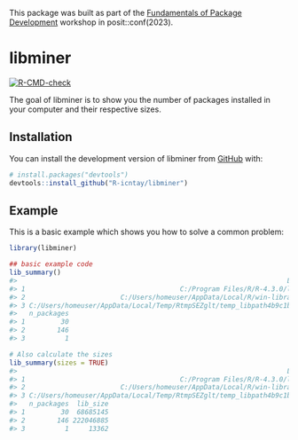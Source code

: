
<!-- README.md is generated from README.Rmd. Please edit that file -->

This package was built as part of the [Fundamentals of Package Development](https://posit-conf-2023.github.io/pkg-dev/create-pkg-and-metadata.html#lay-the-foundations) workshop in posit::conf(2023).

# libminer

<!-- badges: start -->

[![R-CMD-check](https://github.com/R-icntay/libminer/actions/workflows/R-CMD-check.yaml/badge.svg)](https://github.com/R-icntay/libminer/actions/workflows/R-CMD-check.yaml)
<!-- badges: end -->

The goal of libminer is to show you the number of packages installed in
your computer and their respective sizes.

## Installation

You can install the development version of libminer from
[GitHub](https://github.com/) with:

``` r
# install.packages("devtools")
devtools::install_github("R-icntay/libminer")
```

## Example

This is a basic example which shows you how to solve a common problem:

``` r
library(libminer)

## basic example code
lib_summary()
#>                                                                    Library
#> 1                                       C:/Program Files/R/R-4.3.0/library
#> 2                        C:/Users/homeuser/AppData/Local/R/win-library/4.3
#> 3 C:/Users/homeuser/AppData/Local/Temp/RtmpSEZglt/temp_libpath4b9c1b6a2b9e
#>   n_packages
#> 1         30
#> 2        146
#> 3          1

# Also calculate the sizes
lib_summary(sizes = TRUE)
#>                                                                    Library
#> 1                                       C:/Program Files/R/R-4.3.0/library
#> 2                        C:/Users/homeuser/AppData/Local/R/win-library/4.3
#> 3 C:/Users/homeuser/AppData/Local/Temp/RtmpSEZglt/temp_libpath4b9c1b6a2b9e
#>   n_packages  lib_size
#> 1         30  68685145
#> 2        146 222046885
#> 3          1     13362
```
